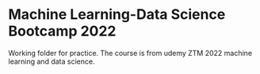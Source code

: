 # Machine Learning-Data Science Bootcamp 2022

Working folder for practice. The course is from udemy ZTM 2022 machine learning and data science.
